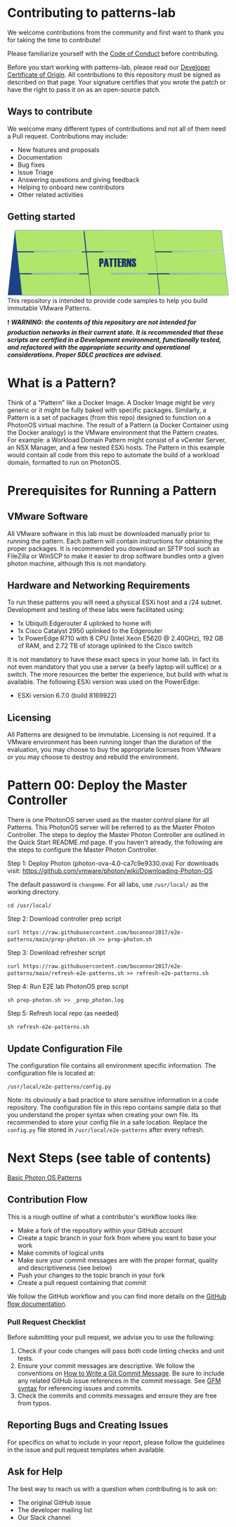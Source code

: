 # Contributing to patterns-lab

We welcome contributions from the community and first want to thank you for taking the time to contribute!

Please familiarize yourself with the [Code of Conduct](https://github.com/vmware/.github/blob/main/CODE_OF_CONDUCT.md) before contributing.

Before you start working with patterns-lab, please read our [Developer Certificate of Origin](https://cla.vmware.com/dco). All contributions to this repository must be signed as described on that page. Your signature certifies that you wrote the patch or have the right to pass it on as an open-source patch.

## Ways to contribute

We welcome many different types of contributions and not all of them need a Pull request. Contributions may include:

* New features and proposals
* Documentation
* Bug fixes
* Issue Triage
* Answering questions and giving feedback
* Helping to onboard new contributors
* Other related activities

## Getting started

![alt text](https://github.com/boconnor2017/e2e-patterns/blob/main/img/E2E-Patterns-Logo-01.png)
This repository is intended to provide code samples to help you build immutable VMware Patterns. 

:heavy_exclamation_mark: ***WARNING: the contents of this repository are not intended for production networks in their current state. It is recommended that these scripts are certified in a Development environment, functionally tested, and refactored with the appropriate security and operational considerations. Proper SDLC practices are advised.***

# What is a Pattern?
Think of a "Pattern" like a Docker Image. A Docker Image might be very generic or it might be fully baked with specific packages. Similarly, a Pattern is a set of packages (from this repo) designed to function on a PhotonOS virtual machine. The result of a Pattern (a Docker Container using the Docker analogy) is the VMware environment that the Pattern creates. For example: a Workload Domain Pattern might consist of a vCenter Server, an NSX Manager, and a few nested ESXi hosts. The Pattern in this example would contain all code from this repo to automate the build of a workload domain, formatted to run on PhotonOS. 

# Prerequisites for Running a Pattern 
## VMware Software
All VMware software in this lab must be downloaded manually prior to running the pattern. Each pattern will contain instructions for obtaining the proper packages. It is recommended you download an SFTP tool such as FileZilla or WinSCP to make it easier to drop software bundles onto a given photon machine, although this is not mandatory. 

## Hardware and Networking Requirements
To run these patterns you will need a physical ESXi host and a /24 subnet. Development and testing of these labs were facilitated using:
* 1x Ubiquiti Edgerouter 4 uplinked to home wifi
* 1x Cisco Catalyst 2950 uplinked to the Edgerouter
* 1x PowerEdge R710 with 8 CPU (Intel Xeon E5620 @ 2.40GHz), 192 GB of RAM, and 2.72 TB of storage uplinked to the Cisco switch

It is not mandatory to have these exact specs in your home lab. In fact its not even mandatory that you use a server (a beefy laptop will suffice) or a switch. The more resources the better the experience, but build with what is available. The following ESXi version was used on the PowerEdge:

* ESXi version 6.7.0 (build 8169922)

## Licensing
All Patterns are designed to be immutable. Licensing is not required. If a VMware environment has been running longer than the duration of the evaluation, you may choose to buy the appropriate licenses from VMware or you may choose to destroy and rebuild the environment. 

# Pattern 00: Deploy the Master Controller
There is one PhotonOS server used as the master control plane for all Patterns. This PhotonOS server will be referred to as the Master Photon Controller. The steps to deploy the Master Photon Controller are outlined in the Quick Start README.md page. If you haven't already, the following are the steps to configure the Master Photon Controller.

Step 1: Deploy Photon (photon-ova-4.0-ca7c9e9330.ova)
For downloads visit: https://github.com/vmware/photon/wiki/Downloading-Photon-OS 

The default password is `changeme`. For all labs, use `/usr/local/` as the working directory.
```
cd /usr/local/
```

Step 2: Download controller prep script 
```
curl https://raw.githubusercontent.com/boconnor2017/e2e-patterns/main/prep-photon.sh >> prep-photon.sh
```

Step 3: Download refresher script
```
curl https://raw.githubusercontent.com/boconnor2017/e2e-patterns/main/refresh-e2e-patterns.sh >> refresh-e2e-patterns.sh
```

Step 4: Run E2E lab PhotonOS prep script
```
sh prep-photon.sh >> _prep_photon.log
```

Step 5: Refresh local repo (as needed)
```
sh refresh-e2e-patterns.sh
``` 

## Update Configuration File
The configuration file contains all environment specific information. The configuration file is located at:
```
/usr/local/e2e-patterns/config.py
```
Note: its obviously a bad practice to store sensitive information in a code repository. The configuration file in this repo contains sample data so that you understand the proper syntax when creating your own file. Its recommended to store your config file in a safe location. Replace the `config.py` file stored in `/usr/local/e2e-patterns` after every refresh. 

# Next Steps (see table of contents)
[Basic Photon OS Patterns](https://github.com/boconnor2017/e2e-patterns/wiki/Basic-PhotonOS-Patterns)


## Contribution Flow

This is a rough outline of what a contributor's workflow looks like:

* Make a fork of the repository within your GitHub account
* Create a topic branch in your fork from where you want to base your work
* Make commits of logical units
* Make sure your commit messages are with the proper format, quality and descriptiveness (see below)
* Push your changes to the topic branch in your fork
* Create a pull request containing that commit

We follow the GitHub workflow and you can find more details on the [GitHub flow documentation](https://docs.github.com/en/get-started/quickstart/github-flow).

### Pull Request Checklist

Before submitting your pull request, we advise you to use the following:

1. Check if your code changes will pass both code linting checks and unit tests.
2. Ensure your commit messages are descriptive. We follow the conventions on [How to Write a Git Commit Message](http://chris.beams.io/posts/git-commit/). Be sure to include any related GitHub issue references in the commit message. See [GFM syntax](https://guides.github.com/features/mastering-markdown/#GitHub-flavored-markdown) for referencing issues and commits.
3. Check the commits and commits messages and ensure they are free from typos.

## Reporting Bugs and Creating Issues

For specifics on what to include in your report, please follow the guidelines in the issue and pull request templates when available.

## Ask for Help

The best way to reach us with a question when contributing is to ask on:

* The original GitHub issue
* The developer mailing list
* Our Slack channel
